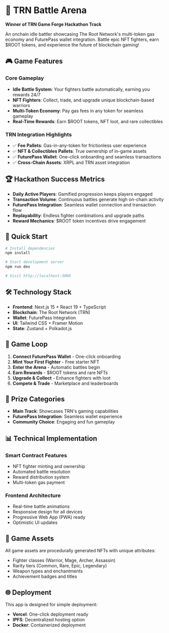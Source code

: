# 🚀 TRN Battle Arena

**Winner of TRN Game Forge Hackathon Track** 

An onchain idle battler showcasing The Root Network's multi-token gas economy and FuturePass wallet integration. Battle epic NFT fighters, earn $ROOT tokens, and experience the future of blockchain gaming!

## 🎮 Game Features

### Core Gameplay
- **Idle Battle System**: Your fighters battle automatically, earning you rewards 24/7
- **NFT Fighters**: Collect, trade, and upgrade unique blockchain-based warriors
- **Multi-Token Economy**: Pay gas fees in any token for seamless gameplay
- **Real-Time Rewards**: Earn $ROOT tokens, NFT loot, and rare collectibles

### TRN Integration Highlights
- ✅ **Fee Pallets**: Gas-in-any-token for frictionless user experience
- ✅ **NFT & Collectibles Pallets**: True ownership of in-game assets
- ✅ **FuturePass Wallet**: One-click onboarding and seamless transactions
- ✅ **Cross-Chain Assets**: XRPL and TRN asset integration

## 🏆 Hackathon Success Metrics

- **Daily Active Players**: Gamified progression keeps players engaged
- **Transaction Volume**: Continuous battles generate high on-chain activity
- **FuturePass Integration**: Seamless wallet connection and transaction flow
- **Replayability**: Endless fighter combinations and upgrade paths
- **Reward Mechanics**: $ROOT token incentives drive engagement

## 🚀 Quick Start

```bash
# Install dependencies
npm install

# Start development server
npm run dev

# Visit http://localhost:3000
```

## 🛠 Technology Stack

- **Frontend**: Next.js 15 + React 19 + TypeScript
- **Blockchain**: The Root Network (TRN)
- **Wallet**: FuturePass Integration
- **UI**: Tailwind CSS + Framer Motion
- **State**: Zustand + Polkadot.js

## 🎯 Game Loop

1. **Connect FuturePass Wallet** - One-click onboarding
2. **Mint Your First Fighter** - Free starter NFT
3. **Enter the Arena** - Automatic battles begin
4. **Earn Rewards** - $ROOT tokens and rare NFTs
5. **Upgrade & Collect** - Enhance fighters with loot
6. **Compete & Trade** - Marketplace and leaderboards

## 🏅 Prize Categories

- **Main Track**: Showcases TRN's gaming capabilities
- **FuturePass Integration**: Seamless wallet experience
- **Community Choice**: Engaging and fun gameplay

## 📊 Technical Implementation

### Smart Contract Features
- NFT fighter minting and ownership
- Automated battle resolution
- Reward distribution system
- Multi-token gas payment

### Frontend Architecture
- Real-time battle animations
- Responsive design for all devices
- Progressive Web App (PWA) ready
- Optimistic UI updates

## 🎨 Game Assets

All game assets are procedurally generated NFTs with unique attributes:
- Fighter classes (Warrior, Mage, Archer, Assassin)
- Rarity tiers (Common, Rare, Epic, Legendary)
- Weapon types and enchantments
- Achievement badges and titles

## 🌐 Deployment

This app is designed for simple deployment:
- **Vercel**: One-click deployment ready
- **IPFS**: Decentralized hosting option
- **Docker**: Containerized deployment
